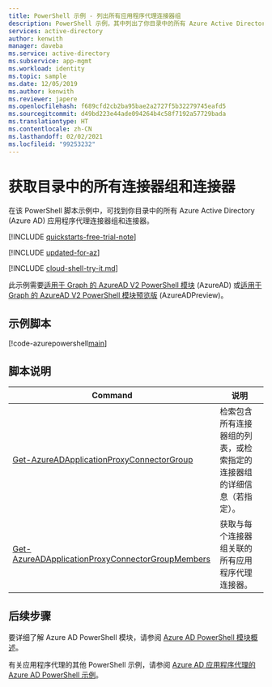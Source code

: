 ```yaml
---
title: PowerShell 示例 - 列出所有应用程序代理连接器组
description: PowerShell 示例，其中列出了你目录中的所有 Azure Active Directory (Azure AD) 应用程序代理连接器组和连接器。
services: active-directory
author: kenwith
manager: daveba
ms.service: active-directory
ms.subservice: app-mgmt
ms.workload: identity
ms.topic: sample
ms.date: 12/05/2019
ms.author: kenwith
ms.reviewer: japere
ms.openlocfilehash: f689cfd2cb2ba95bae2a2727f5b32279745eafd5
ms.sourcegitcommit: d49bd223e44ade094264b4c58f7192a57729bada
ms.translationtype: HT
ms.contentlocale: zh-CN
ms.lasthandoff: 02/02/2021
ms.locfileid: "99253232"
---
```

# <a name="get-all-connector-groups-and-connectors-in-the-directory"></a>获取目录中的所有连接器组和连接器

在该 PowerShell 脚本示例中，可找到你目录中的所有 Azure Active Directory (Azure AD) 应用程序代理连接器组和连接器。

[!INCLUDE [quickstarts-free-trial-note](../../../../includes/quickstarts-free-trial-note.md)]

[!INCLUDE [updated-for-az](../../../../includes/updated-for-az.md)]

[!INCLUDE [cloud-shell-try-it.md](../../../../includes/cloud-shell-try-it.md)]

此示例需要[适用于 Graph 的 AzureAD V2 PowerShell 模块](/powershell/azure/active-directory/install-adv2) (AzureAD) 或[适用于 Graph 的 AzureAD V2 PowerShell 模块预览版](/powershell/azure/active-directory/install-adv2?view=azureadps-2.0-preview) (AzureADPreview)。

## <a name="sample-script"></a>示例脚本

[!code-azurepowershell[main](~/powershell_scripts/application-proxy/get-all-connectors.ps1 "Get all connector groups and connectors in the directory")]

## <a name="script-explanation"></a>脚本说明

| Command | 说明 |
|---|---|
| [Get-AzureADApplicationProxyConnectorGroup](/powershell/module/azuread/get-azureadapplicationproxyconnectorgroup) | 检索包含所有连接器组的列表，或检索指定的连接器组的详细信息（若指定）。 |
| [Get-AzureADApplicationProxyConnectorGroupMembers](/powershell/module/azuread/get-azureadapplicationproxyconnectorgroupmembers) | 获取与每个连接器组关联的所有应用程序代理连接器。|

## <a name="next-steps"></a>后续步骤

要详细了解 Azure AD PowerShell 模块，请参阅 [Azure AD PowerShell 模块概述](/powershell/azure/active-directory/overview)。

有关应用程序代理的其他 PowerShell 示例，请参阅 [Azure AD 应用程序代理的 Azure AD PowerShell 示例](../application-proxy-powershell-samples.md)。
